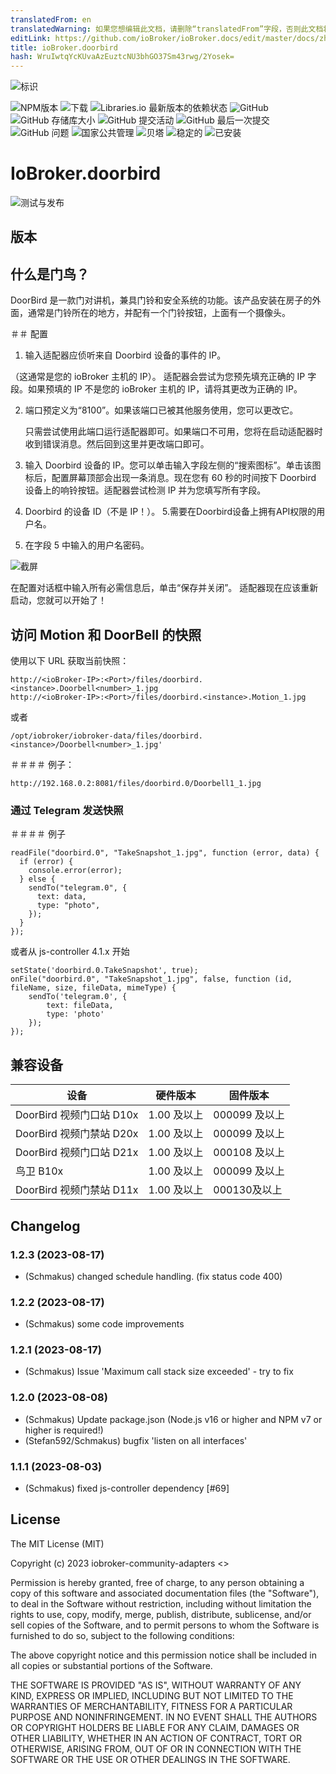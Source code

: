 ```yaml
---
translatedFrom: en
translatedWarning: 如果您想编辑此文档，请删除“translatedFrom”字段，否则此文档将再次自动翻译
editLink: https://github.com/ioBroker/ioBroker.docs/edit/master/docs/zh-cn/adapterref/iobroker.doorbird/README.md
title: ioBroker.doorbird
hash: WruIwtqYcKUvaAzEuztcNU3bhGO37Sm43rwg/2Yosek=
---
```

![标识](../../../en/adapterref/iobroker.doorbird/admin/doorbird.png)

![NPM版本](https://img.shields.io/npm/v/iobroker.doorbird.svg)
![下载](https://img.shields.io/npm/dm/iobroker.doorbird.svg)
![Libraries.io 最新版本的依赖状态](https://img.shields.io/librariesio/release/npm/iobroker.doorbird?label=npm%20dependencies&style=flat-square)
![GitHub](https://img.shields.io/github/license/iobroker-community-adapters/iobroker.doorbird?style=flat-square)
![GitHub 存储库大小](https://img.shields.io/github/repo-size/iobroker-community-adapters/iobroker.doorbird?logo=github&style=flat-square)
![GitHub 提交活动](https://img.shields.io/github/commit-activity/m/iobroker-community-adapters/iobroker.doorbird?logo=github&style=flat-square)
![GitHub 最后一次提交](https://img.shields.io/github/last-commit/iobroker-community-adapters/iobroker.doorbird?logo=github&style=flat-square)
![GitHub 问题](https://img.shields.io/github/issues/iobroker-community-adapters/iobroker.doorbird?logo=github&style=flat-square)
![国家公共管理](https://nodei.co/npm/iobroker.doorbird.png?downloads=true)
![贝塔](https://img.shields.io/npm/v/iobroker.doorbird.svg?color=red&label=beta)
![稳定的](http://iobroker.live/badges/doorbird-stable.svg)
![已安装](http://iobroker.live/badges/doorbird-installed.svg)

# IoBroker.doorbird
![测试与发布](https://github.com/iobroker-community-adapters/ioBroker.doorbird/workflows/Test%20and%20Release/badge.svg)

## 版本
## 什么是门鸟？
DoorBird 是一款门对讲机，兼具门铃和安全系统的功能。该产品安装在房子的外面，通常是门铃所在的地方，并配有一个门铃按钮，上面有一个摄像头。

＃＃ 配置
1. 输入适配器应侦听来自 Doorbird 设备的事件的 IP。

（这通常是您的 ioBroker 主机的 IP）。
适配器会尝试为您预先填充正确的 IP 字段。如果预填的 IP 不是您的 ioBroker 主机的 IP，请将其更改为正确的 IP。

2. 端口预定义为“8100”。如果该端口已被其他服务使用，您可以更改它。

   只需尝试使用此端口运行适配器即可。如果端口不可用，您将在启动适配器时收到错误消息。然后回到这里并更改端口即可。

3. 输入 Doorbird 设备的 IP。您可以单击输入字段左侧的“搜索图标”。单击该图标后，配置屏幕顶部会出现一条消息。现在您有 60 秒的时间按下 Doorbird 设备上的响铃按钮。适配器尝试检测 IP 并为您填写所有字段。
4. Doorbird 的设备 ID（不是 IP！）。
5.需要在Doorbird设备上拥有API权限的用户名。
6. 在字段 5 中输入的用户名密码。

![截屏](../../../en/adapterref/iobroker.doorbird/img/configscreen.png)

在配置对话框中输入所有必需信息后，单击“保存并关闭”。
适配器现在应该重新启动，您就可以开始了！

## 访问 Motion 和 DoorBell 的快照
使用以下 URL 获取当前快照：

```
http://<ioBroker-IP>:<Port>/files/doorbird.<instance>.Doorbell<number>_1.jpg
http://<ioBroker-IP>:<Port>/files/doorbird.<instance>.Motion_1.jpg
```

或者

```
/opt/iobroker/iobroker-data/files/doorbird.<instance>/Doorbell<number>_1.jpg'
```

＃＃＃＃ 例子：
```
http://192.168.0.2:8081/files/doorbird.0/Doorbell1_1.jpg
```

### 通过 Telegram 发送快照
＃＃＃＃ 例子
```
readFile("doorbird.0", "TakeSnapshot_1.jpg", function (error, data) {
  if (error) {
    console.error(error);
  } else {
    sendTo("telegram.0", {
      text: data,
      type: "photo",
    });
  }
});
```

或者从 js-controller 4.1.x 开始

```
setState('doorbird.0.TakeSnapshot', true);
onFile("doorbird.0", "TakeSnapshot_1.jpg", false, function (id, fileName, size, fileData, mimeType) {
    sendTo('telegram.0', {
        text: fileData,
        type: 'photo'
    });
});
```

## 兼容设备
|设备|硬件版本 |固件版本 |
| -------------------------------- | ---------------- | ---------------- |
| DoorBird 视频门口站 D10x | 1.00 及以上 | 000099 及以上 |
| DoorBird 视频门禁站 D20x | 1.00 及以上 | 000099 及以上 |
| DoorBird 视频门口站 D21x | 1.00 及以上 | 000108 及以上 |
|鸟卫 B10x | 1.00 及以上 | 000099 及以上 |
| DoorBird 视频门禁站 D11x | 1.00 及以上 | 000130及以上|

## Changelog

<!--
    Placeholder for the next version (at the beginning of the line):
    ### **WORK IN PROGRESS**
-->
### 1.2.3 (2023-08-17)

-   (Schmakus) changed schedule handling. (fix status code 400)

### 1.2.2 (2023-08-17)

-   (Schmakus) some code improvements

### 1.2.1 (2023-08-17)

-   (Schmakus) Issue 'Maximum call stack size exceeded' - try to fix

### 1.2.0 (2023-08-08)

-   (Schmakus) Update package.json (Node.js v16 or higher and NPM v7 or higher is required!)
-   (Stefan592/Schmakus) bugfix 'listen on all interfaces'

### 1.1.1 (2023-08-03)

-   (Schmakus) fixed js-controller dependency [#69]

## License

The MIT License (MIT)

Copyright (c) 2023 iobroker-community-adapters <>

Permission is hereby granted, free of charge, to any person obtaining a copy
of this software and associated documentation files (the "Software"), to deal
in the Software without restriction, including without limitation the rights
to use, copy, modify, merge, publish, distribute, sublicense, and/or sell
copies of the Software, and to permit persons to whom the Software is
furnished to do so, subject to the following conditions:

The above copyright notice and this permission notice shall be included in
all copies or substantial portions of the Software.

THE SOFTWARE IS PROVIDED "AS IS", WITHOUT WARRANTY OF ANY KIND, EXPRESS OR
IMPLIED, INCLUDING BUT NOT LIMITED TO THE WARRANTIES OF MERCHANTABILITY,
FITNESS FOR A PARTICULAR PURPOSE AND NONINFRINGEMENT. IN NO EVENT SHALL THE
AUTHORS OR COPYRIGHT HOLDERS BE LIABLE FOR ANY CLAIM, DAMAGES OR OTHER
LIABILITY, WHETHER IN AN ACTION OF CONTRACT, TORT OR OTHERWISE, ARISING FROM,
OUT OF OR IN CONNECTION WITH THE SOFTWARE OR THE USE OR OTHER DEALINGS IN
THE SOFTWARE.